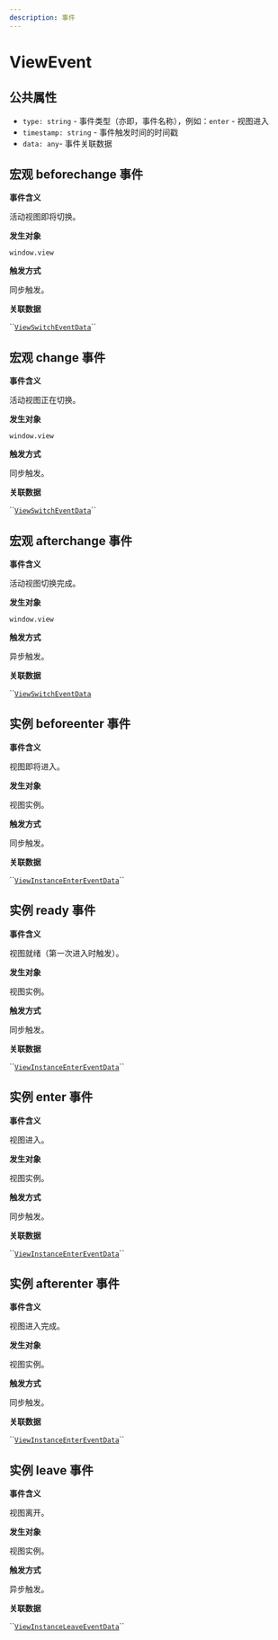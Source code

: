 ```yaml
---
description: 事件
---
```


# ViewEvent

## 公共属性

* `type: string` - 事件类型（亦即，事件名称），例如：`enter` - 视图进入
* `timestamp: string` - 事件触发时间的时间戳
* `data: any`- 事件关联数据

## 宏观 beforechange 事件

**事件含义**

活动视图即将切换。

**发生对象**

`window.view`

**触发方式**

同步触发。

**关联数据**

\`\`[`ViewSwitchEventData`](viewswitcheventdata.md)\`\`

## 宏观 change 事件

**事件含义**

活动视图正在切换。

**发生对象**

`window.view`

**触发方式**

同步触发。

**关联数据**

\`\`[`ViewSwitchEventData`](viewswitcheventdata.md)\`\`

## 宏观 afterchange 事件

**事件含义**

活动视图切换完成。

**发生对象**

`window.view`

**触发方式**

异步触发。

**关联数据**

\`\`[`ViewSwitchEventData`](viewswitcheventdata.md)

## 实例 beforeenter 事件

**事件含义**

视图即将进入。

**发生对象**

视图实例。

**触发方式**

同步触发。

**关联数据**

\`\`[`ViewInstanceEnterEventData`](viewinstanceentereventdata.md)\`\`

## 实例 ready 事件

**事件含义**

视图就绪（第一次进入时触发）。

**发生对象**

视图实例。

**触发方式**

同步触发。

**关联数据**

\`\`[`ViewInstanceEnterEventData`](viewinstanceentereventdata.md)\`\`

## 实例 enter 事件

**事件含义**

视图进入。

**发生对象**

视图实例。

**触发方式**

同步触发。

**关联数据**

\`\`[`ViewInstanceEnterEventData`](viewinstanceentereventdata.md)\`\`

## 实例 afterenter 事件

**事件含义**

视图进入完成。

**发生对象**

视图实例。

**触发方式**

同步触发。

**关联数据**

\`\`[`ViewInstanceEnterEventData`](viewinstanceentereventdata.md)\`\`

## 实例 leave 事件

**事件含义**

视图离开。

**发生对象**

视图实例。

**触发方式**

异步触发。

**关联数据**

\`\`[`ViewInstanceLeaveEventData`](viewinstanceleaveeventdata.md)\`\`


